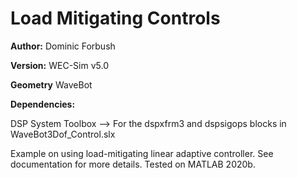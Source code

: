 # Load Mitigating Controls

**Author:**  	Dominic Forbush

**Version:** 	WEC-Sim v5.0

**Geometry**	WaveBot

**Dependencies:**

   DSP System Toolbox --> For the dspxfrm3 and dspsigops blocks in WaveBot3Dof_Control.slx

Example on using load-mitigating linear adaptive controller. See documentation for more details. Tested on MATLAB 2020b.



